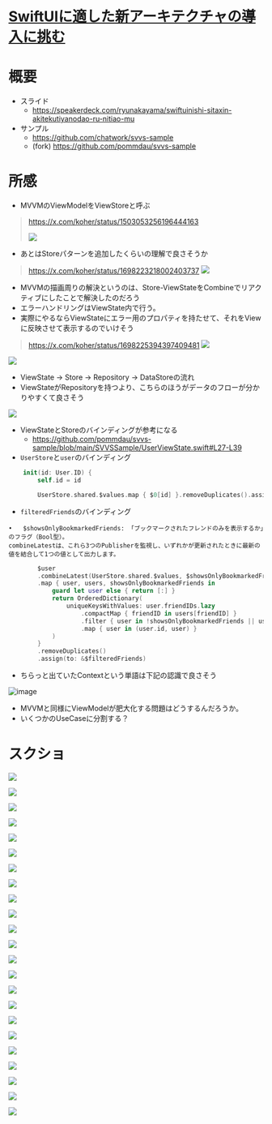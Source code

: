 # [SwiftUIに適した新アーキテクチャの導入に挑む](https://www.youtube.com/watch?v=y5vTTVvUejU&t=834s)

# 概要
- スライド
    - https://speakerdeck.com/ryunakayama/swiftuinishi-sitaxin-akitekutiyanodao-ru-nitiao-mu
- サンプル
    - https://github.com/chatwork/svvs-sample
    - (fork) https://github.com/pommdau/svvs-sample

# 所感

- MVVMのViewModelをViewStoreと呼ぶ

> https://x.com/koher/status/1503053256196444163
>
>![](https://i.imgur.com/b4iLtoU.jpeg)

- あとはStoreパターンを追加したくらいの理解で良さそうか

>https://x.com/koher/status/1698223218002403737
>![](https://i.imgur.com/ibO5CZI.jpeg)

- MVVMの描画周りの解決というのは、Store-ViewStateをCombineでリアクティブにしたことで解決したのだろう
- エラーハンドリングはViewState内で行う。
- 実際にやるならViewStateにエラー用のプロパティを持たせて、それをViewに反映させて表示するのでいけそう

>https://x.com/koher/status/1698225394397409481
>![](https://i.imgur.com/TLh2cqy.jpeg)

![](https://i.imgur.com/BTUwFo7.jpeg)

- ViewState -> Store -> Repository -> DataStoreの流れ
- ViewStateがRepositoryを持つより、こちらのほうがデータのフローが分かりやすくて良さそう

![](https://i.imgur.com/66dLiD9.jpeg)
- ViewStateとStoreのバインディングが参考になる
    - https://github.com/pommdau/svvs-sample/blob/main/SVVSSample/UserViewState.swift#L27-L39
- `UserStore`と`user`のバインディング

```swift
    init(id: User.ID) {
        self.id = id

        UserStore.shared.$values.map { $0[id] }.removeDuplicates().assign(to: &$user)
```

- `filteredFriends`のバインディング

```
•	$showsOnlyBookmarkedFriends: 「ブックマークされたフレンドのみを表示するか」のフラグ（Bool型）。
combineLatestは、これら3つのPublisherを監視し、いずれかが更新されたときに最新の値を結合して1つの値として出力します。
```

```swift
        $user
        .combineLatest(UserStore.shared.$values, $showsOnlyBookmarkedFriends)
        .map { user, users, showsOnlyBookmarkedFriends in
            guard let user else { return [:] }
            return OrderedDictionary(
                uniqueKeysWithValues: user.friendIDs.lazy
                    .compactMap { friendID in users[friendID] }
                    .filter { user in !showsOnlyBookmarkedFriends || user.isBookmarked }
                    .map { user in (user.id, user) }
            )
        }
        .removeDuplicates()
        .assign(to: &$filteredFriends)
```

- ちらっと出ていたContextという単語は下記の認識で良さそう

![image](https://i.imgur.com/iVjP4ju.png)

- MVVMと同様にViewModelが肥大化する問題はどうするんだろうか。
- いくつかのUseCaseに分割する？

# スクショ

![](https://i.imgur.com/vg5h3ad.jpeg)

![](https://i.imgur.com/bWyqWMS.jpeg)

![](https://i.imgur.com/wi4zZkX.jpeg)

![](https://i.imgur.com/tCmUoJf.jpeg)

![](https://i.imgur.com/rkhEzIp.jpeg)

![](https://i.imgur.com/y6LBXJd.jpeg)

![](https://i.imgur.com/WDxdgT0.jpeg)

![](https://i.imgur.com/IJNp5XY.jpeg)

![](https://i.imgur.com/Lf4NKHr.jpeg)

![](https://i.imgur.com/GOJSN97.jpeg)

![](https://i.imgur.com/fOuaybP.jpeg)

![](https://i.imgur.com/NIRB4UM.jpeg)

![](https://i.imgur.com/TWFw8bD.jpeg)

![](https://i.imgur.com/aGUoQiM.jpeg)

![](https://i.imgur.com/HJoh1sX.jpeg)

![](https://i.imgur.com/dn2Zp7T.jpeg)

![](https://i.imgur.com/2H9VHEt.jpeg)

![](https://i.imgur.com/fMBroci.jpeg)

![](https://i.imgur.com/NHziDuj.jpeg)

![](https://i.imgur.com/vjC8Mi7.jpeg)

![](https://i.imgur.com/n0pW06W.jpeg)

![](https://i.imgur.com/U5niHMn.jpeg)

![](https://i.imgur.com/hLRTYsB.jpeg)
